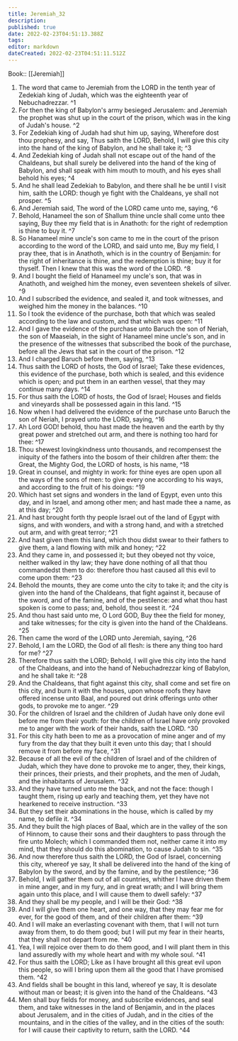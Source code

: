 ```yaml
---
title: Jeremiah_32
description: 
published: true
date: 2022-02-23T04:51:13.388Z
tags: 
editor: markdown
dateCreated: 2022-02-23T04:51:11.512Z
---
```


 Book:: [[Jeremiah]]
 1. The word that came to Jeremiah from the LORD in the tenth year of Zedekiah king of Judah, which was the eighteenth year of Nebuchadrezzar. ^1
 2. For then the king of Babylon's army besieged Jerusalem: and Jeremiah the prophet was shut up in the court of the prison, which was in the king of Judah's house. ^2
 3. For Zedekiah king of Judah had shut him up, saying, Wherefore dost thou prophesy, and say, Thus saith the LORD, Behold, I will give this city into the hand of the king of Babylon, and he shall take it; ^3
 4. And Zedekiah king of Judah shall not escape out of the hand of the Chaldeans, but shall surely be delivered into the hand of the king of Babylon, and shall speak with him mouth to mouth, and his eyes shall behold his eyes; ^4
 5. And he shall lead Zedekiah to Babylon, and there shall he be until I visit him, saith the LORD: though ye fight with the Chaldeans, ye shall not prosper. ^5
 6. And Jeremiah said, The word of the LORD came unto me, saying, ^6
 7. Behold, Hanameel the son of Shallum thine uncle shall come unto thee saying, Buy thee my field that is in Anathoth: for the right of redemption is thine to buy it. ^7
 8. So Hanameel mine uncle's son came to me in the court of the prison according to the word of the LORD, and said unto me, Buy my field, I pray thee, that is in Anathoth, which is in the country of Benjamin: for the right of inheritance is thine, and the redemption is thine; buy it for thyself. Then I knew that this was the word of the LORD. ^8
 9. And I bought the field of Hanameel my uncle's son, that was in Anathoth, and weighed him the money, even seventeen shekels of silver. ^9
 10. And I subscribed the evidence, and sealed it, and took witnesses, and weighed him the money in the balances. ^10
 11. So I took the evidence of the purchase, both that which was sealed according to the law and custom, and that which was open: ^11
 12. And I gave the evidence of the purchase unto Baruch the son of Neriah, the son of Maaseiah, in the sight of Hanameel mine uncle's son, and in the presence of the witnesses that subscribed the book of the purchase, before all the Jews that sat in the court of the prison. ^12
 13. And I charged Baruch before them, saying, ^13
 14. Thus saith the LORD of hosts, the God of Israel; Take these evidences, this evidence of the purchase, both which is sealed, and this evidence which is open; and put them in an earthen vessel, that they may continue many days. ^14
 15. For thus saith the LORD of hosts, the God of Israel; Houses and fields and vineyards shall be possessed again in this land. ^15
 16. Now when I had delivered the evidence of the purchase unto Baruch the son of Neriah, I prayed unto the LORD, saying, ^16
 17. Ah Lord GOD! behold, thou hast made the heaven and the earth by thy great power and stretched out arm, and there is nothing too hard for thee: ^17
 18. Thou shewest lovingkindness unto thousands, and recompensest the iniquity of the fathers into the bosom of their children after them: the Great, the Mighty God, the LORD of hosts, is his name, ^18
 19. Great in counsel, and mighty in work: for thine eyes are open upon all the ways of the sons of men: to give every one according to his ways, and according to the fruit of his doings: ^19
 20. Which hast set signs and wonders in the land of Egypt, even unto this day, and in Israel, and among other men; and hast made thee a name, as at this day; ^20
 21. And hast brought forth thy people Israel out of the land of Egypt with signs, and with wonders, and with a strong hand, and with a stretched out arm, and with great terror; ^21
 22. And hast given them this land, which thou didst swear to their fathers to give them, a land flowing with milk and honey; ^22
 23. And they came in, and possessed it; but they obeyed not thy voice, neither walked in thy law; they have done nothing of all that thou commandedst them to do: therefore thou hast caused all this evil to come upon them: ^23
 24. Behold the mounts, they are come unto the city to take it; and the city is given into the hand of the Chaldeans, that fight against it, because of the sword, and of the famine, and of the pestilence: and what thou hast spoken is come to pass; and, behold, thou seest it. ^24
 25. And thou hast said unto me, O Lord GOD, Buy thee the field for money, and take witnesses; for the city is given into the hand of the Chaldeans. ^25
 26. Then came the word of the LORD unto Jeremiah, saying, ^26
 27. Behold, I am the LORD, the God of all flesh: is there any thing too hard for me? ^27
 28. Therefore thus saith the LORD; Behold, I will give this city into the hand of the Chaldeans, and into the hand of Nebuchadrezzar king of Babylon, and he shall take it: ^28
 29. And the Chaldeans, that fight against this city, shall come and set fire on this city, and burn it with the houses, upon whose roofs they have offered incense unto Baal, and poured out drink offerings unto other gods, to provoke me to anger. ^29
 30. For the children of Israel and the children of Judah have only done evil before me from their youth: for the children of Israel have only provoked me to anger with the work of their hands, saith the LORD. ^30
 31. For this city hath been to me as a provocation of mine anger and of my fury from the day that they built it even unto this day; that I should remove it from before my face, ^31
 32. Because of all the evil of the children of Israel and of the children of Judah, which they have done to provoke me to anger, they, their kings, their princes, their priests, and their prophets, and the men of Judah, and the inhabitants of Jerusalem. ^32
 33. And they have turned unto me the back, and not the face: though I taught them, rising up early and teaching them, yet they have not hearkened to receive instruction. ^33
 34. But they set their abominations in the house, which is called by my name, to defile it. ^34
 35. And they built the high places of Baal, which are in the valley of the son of Hinnom, to cause their sons and their daughters to pass through the fire unto Molech; which I commanded them not, neither came it into my mind, that they should do this abomination, to cause Judah to sin. ^35
 36. And now therefore thus saith the LORD, the God of Israel, concerning this city, whereof ye say, It shall be delivered into the hand of the king of Babylon by the sword, and by the famine, and by the pestilence; ^36
 37. Behold, I will gather them out of all countries, whither I have driven them in mine anger, and in my fury, and in great wrath; and I will bring them again unto this place, and I will cause them to dwell safely: ^37
 38. And they shall be my people, and I will be their God: ^38
 39. And I will give them one heart, and one way, that they may fear me for ever, for the good of them, and of their children after them: ^39
 40. And I will make an everlasting covenant with them, that I will not turn away from them, to do them good; but I will put my fear in their hearts, that they shall not depart from me. ^40
 41. Yea, I will rejoice over them to do them good, and I will plant them in this land assuredly with my whole heart and with my whole soul. ^41
 42. For thus saith the LORD; Like as I have brought all this great evil upon this people, so will I bring upon them all the good that I have promised them. ^42
 43. And fields shall be bought in this land, whereof ye say, It is desolate without man or beast; it is given into the hand of the Chaldeans. ^43
 44. Men shall buy fields for money, and subscribe evidences, and seal them, and take witnesses in the land of Benjamin, and in the places about Jerusalem, and in the cities of Judah, and in the cities of the mountains, and in the cities of the valley, and in the cities of the south: for I will cause their captivity to return, saith the LORD. ^44
